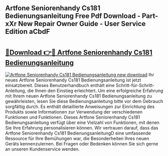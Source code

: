 ## Artfone Seniorenhandy Cs181 Bedienungsanleitung Free Pdf Download - Part-xXr New Repair Owner Guide - User Service Edition aCbdF

# <h2><a href="http://df4wm5.blite.top/?on=Artfone+Seniorenhandy+Cs181+Bedienungsanleitung">🔗Download 👉🔴 Artfone Seniorenhandy Cs181 Bedienungsanleitung</a></h2>

[![Artfone Seniorenhandy Cs181 Bedienungsanleitung new download](https://i.imgur.com/lujVjoI.png)](http://df4wm5.blite.top/?on=Artfone+Seniorenhandy+Cs181+Bedienungsanleitung)
Ihr neues Artfone Seniorenhandy Cs181 Bedienungsanleitung ist jetzt einsatzbereit. Dieses Benutzerhandbuch enthält eine Schritt-für-Schritt-Anleitung, die Ihnen den Einstieg erleichtert. Um eine erfolgreiche Erfahrung mit Ihrem neuen Artfone Seniorenhandy Cs181 Bedienungsanleitung zu gewährleisten, lesen Sie diese Bedienungsanleitung bitte vor dem Gebrauch sorgfältig durch. Es enthält detaillierte Anweisungen zur Einrichtung des Produkts sowie Informationen zur Verwendung der verschiedenen Funktionen und Funktionen. Dieses Artfone Seniorenhandy Cs181 Bedienungsanleitung verfügt über eine Vielzahl von Funktionen, mit denen Sie Ihre Erfahrung personalisieren können. Wir vertrauen darauf, dass das Artfone Seniorenhandy Cs181 BedienungsanleitungD eine umfassende Ressource für Ihre Bemühungen war, die Besonderheiten Ihres neuen Geräts kennenzulernen. Bei Fragen oder Bedenken können Sie sich gerne an unseren Kundenservice wenden.

